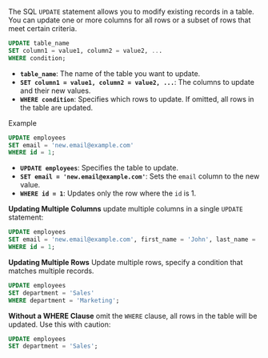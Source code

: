 
The SQL `UPDATE` statement allows you to modify existing records in a table. You can update one or more columns for all rows or a subset of rows that meet certain criteria.

``` SQL
UPDATE table_name
SET column1 = value1, column2 = value2, ...
WHERE condition;
```

- **`table_name`**: The name of the table you want to update.
- **`SET column1 = value1, column2 = value2, ...`**: The columns to update and their new values.
- **`WHERE condition`**: Specifies which rows to update. If omitted, all rows in the table are updated.

Example

``` SQL
UPDATE employees
SET email = 'new.email@example.com'
WHERE id = 1;
```

- **`UPDATE employees`**: Specifies the table to update.
- **`SET email = 'new.email@example.com'`**: Sets the `email` column to the new value.
- **`WHERE id = 1`**: Updates only the row where the `id` is 1.

**Updating Multiple Columns**
update multiple columns in a single `UPDATE` statement:
``` SQL
UPDATE employees
SET email = 'new.email@example.com', first_name = 'John', last_name = 'Smith'
WHERE id = 1;
```

**Updating Multiple Rows**
Update multiple rows, specify a condition that matches multiple records.
``` SQL
UPDATE employees
SET department = 'Sales'
WHERE department = 'Marketing';
```

**Without a WHERE Clause**
omit the `WHERE` clause, all rows in the table will be updated. Use this with caution:
``` SQL
UPDATE employees
SET department = 'Sales';
```

